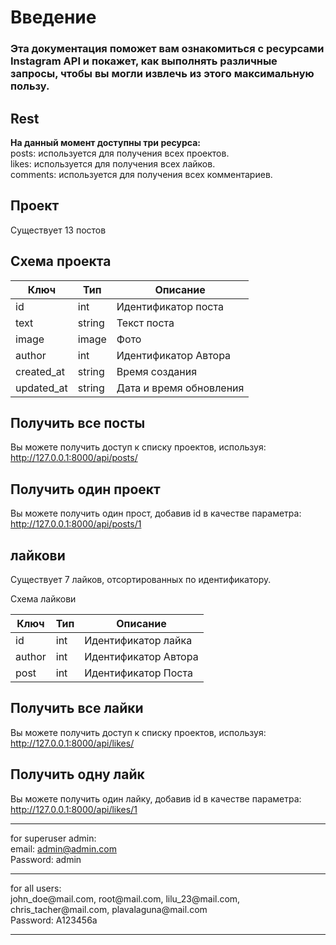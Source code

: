 # Введение
### Эта документация поможет вам ознакомиться с ресурсами Instagram API и покажет, как выполнять различные запросы, чтобы вы могли извлечь из этого максимальную пользу.

## Rest
**На данный момент доступны три ресурса:** 
<br>
posts: используется для получения всех проектов.
<br>
likes: используется для получения всех лайков.
<br>
comments: используется для получения всех комментариев.

## Проект
Существует 13 постов

## Схема проекта

| **Ключ**   | **Тип** | **Описание**            |
|------------|---------|-------------------------|
| id         | int     | Идентификатор поста     |     
| text       | string  | Текст поста             |
| image      | image   | Фото                    |
| author     | int     | Идентификатор Автора    |
| created_at | string  | Время создания          |     
| updated_at | string  | Дата и время обновления |


## Получить все посты
Вы можете получить доступ к списку проектов, используя: http://127.0.0.1:8000/api/posts/

## Получить один проект
Вы можете получить один прост, добавив id в качестве параметра: http://127.0.0.1:8000/api/posts/1




## лайкови
Существует 7 лайков, отсортированных по идентификатору.

Схема лайкови


| **Ключ** | **Тип** | **Описание**         |
|----------|---------|----------------------|
| id       | int     | Идентификатор лайка  |     
| author   | int     | Идентификатор Автора |
| post     | int     | Идентификатор Поста  |

## Получить все лайки
Вы можете получить доступ к списку проектов, используя: http://127.0.0.1:8000/api/likes/

## Получить одну лайк
Вы можете получить один лайку, добавив id в качестве параметра: http://127.0.0.1:8000/api/likes/1


---
for  superuser admin:
<br>email: admin@admin.com
<br>Password: admin
<hr>
for  all users:
<br>john_doe@mail.com, root@mail.com, lilu_23@mail.com, chris_tacher@mail.com, plavalaguna@mail.com
<br>Password: A123456a
<hr>
